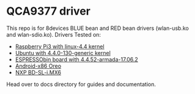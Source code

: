 QCA9377 driver
=====================================

This repo is for 8devices BLUE bean and RED bean drivers (wlan-usb.ko and wlan-sdio.ko).
Drivers Tested on:

 - [Raspberry Pi3 with linux-4.4 kernel](docs/Android_RaspberryPi.md)
 - [Ubuntu with 4.4.0-130-generic kernel](docs/Linux.md)
 - [ESPRESSObin board with 4.4.52-armada-17.06.2](docs/ESPRESSObin.md)
 - [Android-x86 Oreo](docs/Android_x86.md)
 - [NXP BD-SL-i.MX6](docs/NXP-BD-SL-i.MX6.md)

Head over to docs directory for guides and documentation.

